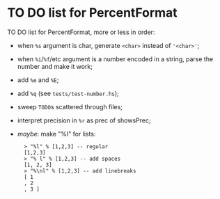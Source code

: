 TO DO list for PercentFormat
============================

TO DO list for PercentFormat, more or less in order:

* when `%s` argument is char, generate `<char>` instead of `'<char>'`;

* when `%i`/`%f`/etc argument is a number encoded in a string, parse the number
  and make it work;

* add `%e` and `%E`;

* add `%q` (see `tests/test-number.hs`);

* sweep `TODO`s scattered through files;

* interpret precision in `%r` as prec of showsPrec;

* *maybe*: make "%l" for lists:

        > "%l" % [1,2,3] -- regular
        [1,2,3]
        > "% l" % [1,2,3] -- add spaces
        [1, 2, 3]
        > "%\nl" % [1,2,3] -- add linebreaks
        [ 1
        , 2
        , 3 ]

